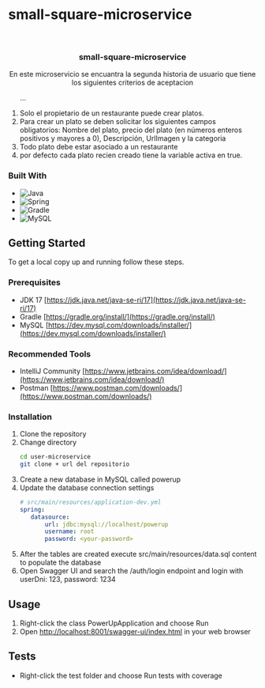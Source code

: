 # small-square-microservice
<br />
<div align="center">
<h3>small-square-microservice</h3>
 <p align="center">En este microservicio se encuantra la segunda historia de usuario que tiene los siguientes criterios de aceptacion</p>
</div>
  <ol start="numero"> ... </ol>
  <ol start="1">
  <li>Solo el propietario de un restaurante puede crear platos.</li>
  <li>Para crear un plato se deben solicitar los siguientes campos obligatorios:
Nombre del plato, precio del plato (en números enteros positivos y mayores a 0), Descripción, UrlImagen y la categoria</li>
  <li>Todo plato debe estar asociado a un restaurante</li>
  <li>por defecto cada plato recien creado tiene la variable activa en true.</li>
</ol>


### Built With

* ![Java](https://img.shields.io/badge/java-%23ED8B00.svg?style=for-the-badge&logo=java&logoColor=white)
* ![Spring](https://img.shields.io/badge/Spring-6DB33F?style=for-the-badge&logo=spring&logoColor=white)
* ![Gradle](https://img.shields.io/badge/Gradle-02303A.svg?style=for-the-badge&logo=Gradle&logoColor=white)
* ![MySQL](https://img.shields.io/badge/MySQL-00000F?style=for-the-badge&logo=mysql&logoColor=white)


<!-- GETTING STARTED -->
## Getting Started

To get a local copy up and running follow these steps.

### Prerequisites

* JDK 17 [https://jdk.java.net/java-se-ri/17](https://jdk.java.net/java-se-ri/17)
* Gradle [https://gradle.org/install/](https://gradle.org/install/)
* MySQL [https://dev.mysql.com/downloads/installer/](https://dev.mysql.com/downloads/installer/)

### Recommended Tools
* IntelliJ Community [https://www.jetbrains.com/idea/download/](https://www.jetbrains.com/idea/download/)
* Postman [https://www.postman.com/downloads/](https://www.postman.com/downloads/)

### Installation

1. Clone the repository
2. Change directory
   ```sh
   cd user-microservice
   git clone + url del repositorio 
   ```
3. Create a new database in MySQL called powerup
4. Update the database connection settings
   ```yml
   # src/main/resources/application-dev.yml
   spring:
      datasource:
          url: jdbc:mysql://localhost/powerup
          username: root
          password: <your-password>
   ```
5. After the tables are created execute src/main/resources/data.sql content to populate the database
6. Open Swagger UI and search the /auth/login endpoint and login with userDni: 123, password: 1234

<!-- USAGE -->
## Usage

1. Right-click the class PowerUpApplication and choose Run
2. Open [http://localhost:8001/swagger-ui/index.html](http://localhost:8001/swagger-ui/index.html) in your web browser

<!-- ROADMAP -->
## Tests

- Right-click the test folder and choose Run tests with coverage
